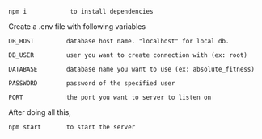 ```
npm i            to install dependencies
```

Create a .env file with following variables

```
DB_HOST         database host name. "localhost" for local db.
```


```
DB_USER         user you want to create connection with (ex: root)
```


```
DATABASE        database name you want to use (ex: absolute_fitness)
```


```
PASSWORD        password of the specified user
```

```
PORT            the port you want to server to listen on
```


After doing all this,

```
npm start       to start the server
```